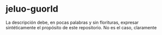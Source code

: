 # jeluo-guorld
La descripción debe, en pocas palabras y sin florituras, expresar sintéticamente el propósito de este repositorio. No es el caso, claramente
